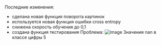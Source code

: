 Последние изменения:
  - сделана новая функция поворота картинок
  - используется новая функция ошибки cross entropy
  - снижена скорость обучения до 0,1
  - создана функция тестирования 
Проблема:
![image](https://user-images.githubusercontent.com/88092385/228384005-7fa2b9fa-c029-4d8e-ab87-69f5a39a3b44.png)
Значения nan в классе цифры 5
